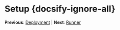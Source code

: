 # Setup {docsify-ignore-all}

**Previous**: [Deployment](/devops/gitlab/deployment) | **Next**: [Runner](/devops/gitlab/runner)
